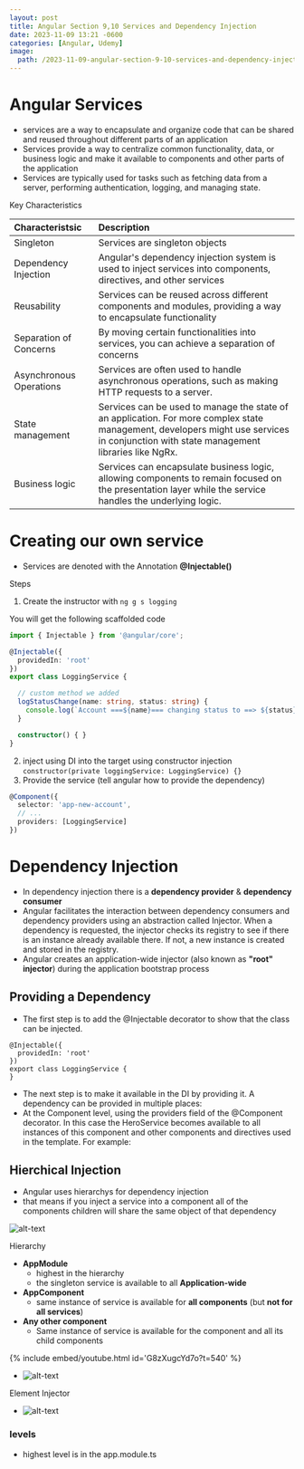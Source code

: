 ```yaml
---
layout: post
title: Angular Section 9,10 Services and Dependency Injection
date: 2023-11-09 13:21 -0600
categories: [Angular, Udemy]
image: 
  path: /2023-11-09-angular-section-9-10-services-and-dependency-injection/profile.png
---
```



# Angular Services
  - services are a way to encapsulate and organize code that can be shared and reused throughout different parts of an application 
  - Services provide a way to centralize common functionality, data, or business logic and make it available to components and other parts of the application
  - Services are typically used for tasks such as fetching data from a server, performing authentication, logging, and managing state.

Key Characteristics

| Characteristsic         | Description                                                                                                                                                                            |
| :---------------------- | :------------------------------------------------------------------------------------------------------------------------------------------------------------------------------------- |
| Singleton               | Services are singleton objects                                                                                                                                                         |
| Dependency Injection    | Angular's dependency injection system is used to inject services into components, directives, and other services                                                                       |
| Reusability             | Services can be reused across different components and modules, providing a way to encapsulate functionality                                                                           |
| Separation of Concerns  | By moving certain functionalities into services, you can achieve a separation of concerns                                                                                              |
| Asynchronous Operations | Services are often used to handle asynchronous operations, such as making HTTP requests to a server.                                                                                   |
| State management        | Services can be used to manage the state of an application. For more complex state management, developers might use services in conjunction with state management libraries like NgRx. |
| Business logic          | Services can encapsulate business logic, allowing components to remain focused on the presentation layer while the service handles the underlying logic.                               |


# Creating our own service
  - Services are denoted with the Annotation **@Injectable()**

Steps
1. Create the instructor with `ng g s logging`

You will get the following scaffolded code
```typescript
import { Injectable } from '@angular/core';

@Injectable({
  providedIn: 'root'
})
export class LoggingService {

  // custom method we added
  logStatusChange(name: string, status: string) {
    console.log(`Account ===${name}=== changing status to ==> ${status}`);
  }

  constructor() { }
}
```

2. inject using DI into the target using constructor injection `constructor(private loggingService: LoggingService) {}`
3. Provide the service (tell angular how to provide the dependency)

```typescript
@Component({
  selector: 'app-new-account',
  // ...
  providers: [LoggingService]
})
```

# Dependency Injection
  - In dependency injection there is a **dependency provider** & **dependency consumer**
  - Angular facilitates the interaction between dependency consumers and dependency providers using an abstraction called Injector. When a dependency is requested, the injector checks its registry to see if there is an instance already available there. If not, a new instance is created and stored in the registry.
  - Angular creates an application-wide injector (also known as **"root" injector**) during the application bootstrap process

## Providing a Dependency
  - The first step is to add the @Injectable decorator to show that the class can be injected.

```typscript
@Injectable({
  providedIn: 'root'
})
export class LoggingService {
}
```

  - The next step is to make it available in the DI by providing it. A dependency can be provided in multiple places:
  - At the Component level, using the providers field of the @Component decorator. In this case the HeroService becomes available to all instances of this component and other components and directives used in the template. For example:


## Hierchical Injection
  - Angular uses hierarchys for dependency injection
  - that means if you inject a service into a component all of the components children will share the same object of that dependency

![alt-text](/2023-11-09-angular-section-9-10-services-and-dependency-injection/hierarchy_injector.png)
  
Hierarchy
  - **AppModule**
    - highest in the hierarchy
    - the singleton service is available to all **Application-wide**
  - **AppComponent**
    - same instance of service is available for **all components** (but **not for all services**)
  - **Any other component**
    - Same instance of service is available for the component and all its child components

{% include embed/youtube.html id='G8zXugcYd7o?t=540' %}
  - ![alt-text](/2023-11-09-angular-section-9-10-services-and-dependency-injection/hierarchy.png)

  Element Injector
  - ![alt-text](/2023-11-09-angular-section-9-10-services-and-dependency-injection/hierarchy2.png)

### levels
  - highest level is in the app.module.ts 
